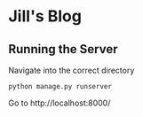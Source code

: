 # Jill's Blog

## Running the Server
Navigate into the correct directory

`python manage.py runserver`

Go to http://localhost:8000/

